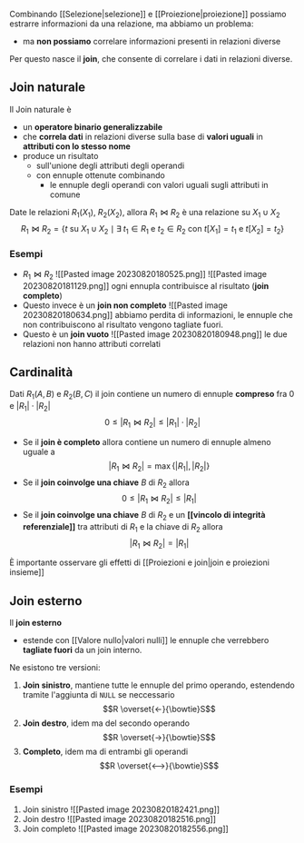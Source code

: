 Combinando [[Selezione|selezione]] e [[Proiezione|proiezione]] possiamo estrarre informazioni da una relazione, ma abbiamo un problema:
- ma **non possiamo** correlare informazioni presenti in relazioni diverse

Per questo nasce il **join**, che consente di correlare i dati in relazioni diverse.

## Join naturale
Il Join naturale è
- un **operatore binario generalizzabile**
- che **correla dati** in relazioni diverse sulla base di **valori uguali** in **attributi con lo stesso nome**
- produce un risultato 
	- sull'unione degli attributi degli operandi
	- con ennuple ottenute combinando
		- le ennuple degli operandi con valori uguali sugli attributi in comune

Date le relazioni $R_{1}(X_{1})$, $R_{2}(X_{2})$, allora $R_{1}\bowtie R_{2}$ è una relazione su $X_{1}\cup X_{2}$
$$R_{1}\bowtie R_{2} = \{ t \text{ su } X_{1}\cup X_{2} \mid \exists \; t_{1}\in R_{1}\text{ e } t_{2}\in R_{2}\text{ con }t[X_{1}]=t_{1}\text{ e }t[X_2]=t_{2}\}$$

### Esempi
- $R_{1}\bowtie R_{2}$ 
![[Pasted image 20230820180525.png]]
![[Pasted image 20230820181129.png]]
ogni  ennupla contribuisce al risultato (**join completo**)
- Questo invece è un **join non completo**
![[Pasted image 20230820180634.png]]
abbiamo perdita di informazioni, le ennuple che non contribuiscono al risultato vengono tagliate fuori.
- Questo è un **join vuoto**
![[Pasted image 20230820180948.png]]
le due relazioni non hanno attributi correlati

## Cardinalità 
Dati $R_{1}(A,B)$ e $R_{2}(B,C)$ il join contiene un numero di ennuple **compreso** fra 0 e $\lvert R_{1}\rvert \cdot\lvert R_{2} \rvert$   
$$0\leq \lvert R_{1}\bowtie R_{2}\rvert \leq \lvert R_{1}\rvert \cdot \lvert R_{2}\rvert$$
- Se il **join è completo** allora contiene un numero di ennuple almeno uguale a $$\lvert R_{1}\bowtie R_{2}\rvert=\max\{ \lvert R_{1} \rvert, \lvert R_{2} \rvert \}$$
- Se il **join coinvolge una chiave** $B$ di $R_{2}$ allora $$0 \le \lvert R_{1}\bowtie R_{2} \rvert \leq \lvert R_{1} \rvert$$
- Se il **join coinvolge una chiave** $B$ di $R_{2}$ e un **[[vincolo di integrità referenziale]]** tra attributi di $R_{1}$ e la chiave di $R_{2}$ allora $$\lvert R_{1}\bowtie R_{2} \rvert =\lvert R_{1} \rvert$$

È importante osservare gli effetti di [[Proiezioni e join|join e proiezioni insieme]]

## Join esterno
Il **join esterno**
- estende con [[Valore nullo|valori nulli]] le ennuple che verrebbero **tagliate fuori** da un join interno.

Ne esistono tre versioni:
1. **Join sinistro**, mantiene tutte le ennuple del primo operando, estendendo tramite l'aggiunta di `NULL` se neccessario $$R \overset{←}{\bowtie}S$$
2. **Join destro**, idem ma del secondo operando $$R \overset{→}{\bowtie}S$$
3. **Completo**, idem ma di entrambi gli operandi $$R \overset{⟷}{\bowtie}S$$

### Esempi
1. Join sinistro ![[Pasted image 20230820182421.png]]
2. Join destro ![[Pasted image 20230820182516.png]]
3. Join completo ![[Pasted image 20230820182556.png]]